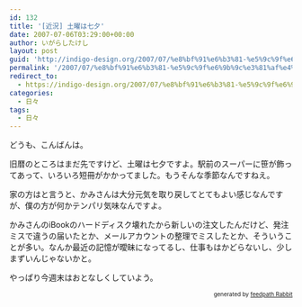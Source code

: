 ```yaml
---
id: 132
title: '[近況] 土曜は七夕'
date: 2007-07-06T03:29:00+00:00
author: いがらしたけし
layout: post
guid: 'http://indigo-design.org/2007/07/%e8%bf%91%e6%b3%81-%e5%9c%9f%e6%9b%9c%e3%81%af%e4%b8%83%e5%a4%95/'
permalink: '/2007/07/%e8%bf%91%e6%b3%81-%e5%9c%9f%e6%9b%9c%e3%81%af%e4%b8%83%e5%a4%95/'
redirect_to:
  - https://indigo-design.org/2007/07/%e8%bf%91%e6%b3%81-%e5%9c%9f%e6%9b%9c%e3%81%af%e4%b8%83%e5%a4%95/
categories:
  - 日々
tags:
  - 日々
---
```

<p>どうも、こんばんは。</p><p>旧暦のところはまだ先ですけど、土曜は七夕ですよ。駅前のスーパーに笹が飾ってあって、いろいろ短冊がかかってました。もうそんな季節なんですねえ。</p><p>家の方はと言うと、かみさんは大分元気を取り戻してとてもよい感じなんですが、僕の方が何かテンパリ気味なんですよ。</p><p>かみさんのiBookのハードディスク壊れたから新しいの注文したんだけど、発注ミスで違うの届いたとか、メールアカウントの整理でミスしたとか、そういうことが多い。なんか最近の記憶が曖昧になってるし、仕事もはかどらないし、少しまずいんじゃないかと。</p><p>やっぱり今週末はおとなしくしていよう。</p><!--feedpath info start--><div style="text-align: right;font-size: 10px">&nbsp;&nbsp;<span>generated by <a href="http://feedpath.jp" title="feedpath Rabbit" target="_blank">feedpath Rabbit</a></span></div><!--feedpath info end-->